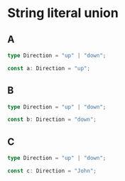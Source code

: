 # String literal union

## A

```typescript
type Direction = "up" | "down";

const a: Direction = "up";
```

## B

```typescript
type Direction = "up" | "down";

const b: Direction = "down";
```

## C

```typescript
type Direction = "up" | "down";

const c: Direction = "John";
```
